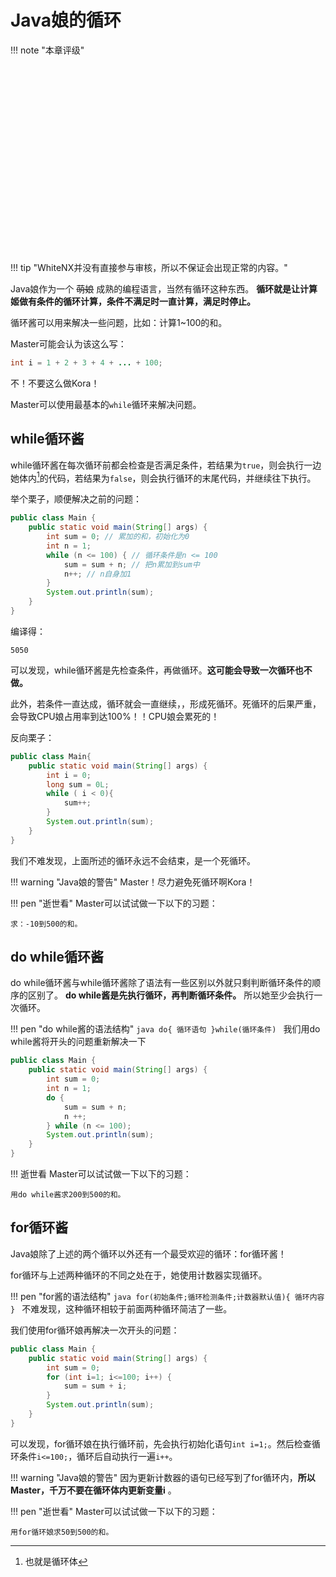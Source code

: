 # Java娘的循环

!!! note "本章评级"
    <div id="diff" style="width: 300px;height:300px;"></div>

<script>
var chartDom = document.getElementById('diff');
var myChart = echarts.init(chartDom);
var option;

option = {
    title: {
        text: 'LEVEL'
    },
    legend: {
        data: ['知识点六边形图']
    },
    radar: {
        // shape: 'circle',
        indicator: [
            { name: '掌握', max: 6},
            { name: '使用', max: 6},
            { name: '复杂', max: 6},
            { name: '查错', max: 6},
            { name: '认知', max: 6},
            { name: '记忆', max: 6}
        ]
    },
    series: [{
        name: '知识点难易度',
        type: 'radar',
        data: [
            {
                value: [1, 0, 0, 0, 1, 1],
                name: '知识点六边形图'
            }
        ]
    }]
};

option && myChart.setOption(option);

</script>

!!! tip "WhiteNX并没有直接参与审核，所以不保证会出现正常的内容。"

Java娘作为一个 ~~萌娘~~ 成熟的编程语言，当然有循环这种东西。 **循环就是让计算姬做有条件的循环计算，条件不满足时一直计算，满足时停止。**

循环酱可以用来解决一些问题，比如：计算1~100的和。

Master可能会认为该这么写：
```java
int i = 1 + 2 + 3 + 4 + ... + 100;
```
不！不要这么做Kora！

Master可以使用最基本的`while`循环来解决问题。


## while循环酱

while循环酱在每次循环前都会检查是否满足条件，若结果为`true`，则会执行一边她体内[^1]的代码，若结果为`false`，则会执行循环的末尾代码，并继续往下执行。

[^1]: 也就是循环体

举个栗子，顺便解决之前的问题：
```java
public class Main {
    public static void main(String[] args) {
        int sum = 0; // 累加的和，初始化为0
        int n = 1;
        while (n <= 100) { // 循环条件是n <= 100
            sum = sum + n; // 把n累加到sum中
            n++; // n自身加1
        }
        System.out.println(sum);
    }
}
```
编译得：
```
5050
```
可以发现，while循环酱是先检查条件，再做循环。**这可能会导致一次循环也不做。**

此外，若条件一直达成，循环就会一直继续，，形成死循环。死循环的后果严重，会导致CPU娘占用率到达100%！！CPU娘会累死的！

反向栗子：

```java
public class Main{
    public static void main(String[] args) {
        int i = 0;
        long sum = 0L;
        while ( i < 0){
            sum++;
        }
        System.out.println(sum);
    }
}
```
我们不难发现，上面所述的循环永远不会结束，是一个死循环。

!!! warning "Java娘的警告"
    Master！尽力避免死循环啊Kora！

!!! pen "逝世看"
    Master可以试试做一下以下的习题：
    
    求：-10到500的和。

## do while循环酱
do while循环酱与while循环酱除了语法有一些区别以外就只剩判断循环条件的顺序的区别了。 **do while酱是先执行循环，再判断循环条件。** 所以她至少会执行一次循环。

!!! pen "do while酱的语法结构"
    ```java
    do{
        循环语句
    }while(循环条件)
    ```
我们用do while酱将开头的问题重新解决一下
```java
public class Main {
    public static void main(String[] args) {
        int sum = 0;
        int n = 1;
        do {
            sum = sum + n;
            n ++;
        } while (n <= 100);
        System.out.println(sum);
    }
}
```
!!! 逝世看
    Master可以试试做一下以下的习题：
    
    用do while酱求200到500的和。

## for循环酱
Java娘除了上述的两个循环以外还有一个最受欢迎的循环：for循环酱！

for循环与上述两种循环的不同之处在于，她使用计数器实现循环。

!!! pen "for酱的语法结构"
    ```java
    for(初始条件;循环检测条件;计数器默认值){
      循环内容  
    }
    ```
    不难发现，这种循环相较于前面两种循环简洁了一些。

我们使用for循环娘再解决一次开头的问题：
```java
public class Main {
    public static void main(String[] args) {
        int sum = 0;
        for (int i=1; i<=100; i++) {
            sum = sum + i;
        }
        System.out.println(sum);
    }
}
```

可以发现，for循环娘在执行循环前，先会执行初始化语句`int i=1;`。然后检查循环条件`i<=100;`，循环后自动执行一遍`i++`。

!!! warning "Java娘的警告"
    因为更新计数器的语句已经写到了for循环内，**所以Master，千万不要在循环体内更新变量i** 。

!!! pen "逝世看"
    Master可以试试做一下以下的习题：
    
    用for循环娘求50到500的和。